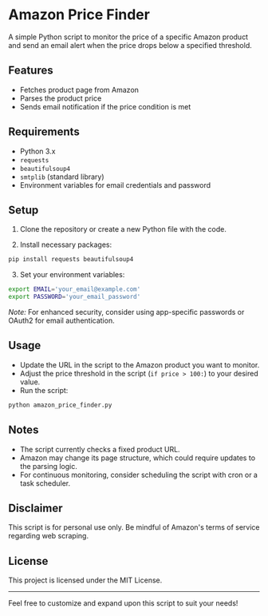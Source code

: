 # Amazon Price Finder

A simple Python script to monitor the price of a specific Amazon product and send an email alert when the price drops below a specified threshold.

## Features
- Fetches product page from Amazon
- Parses the product price
- Sends email notification if the price condition is met

## Requirements
- Python 3.x
- `requests`
- `beautifulsoup4`
- `smtplib` (standard library)
- Environment variables for email credentials and password

## Setup

1. Clone the repository or create a new Python file with the code.

2. Install necessary packages:
```bash
pip install requests beautifulsoup4
```

3. Set your environment variables:
```bash
export EMAIL='your_email@example.com'
export PASSWORD='your_email_password'
```

*Note:* For enhanced security, consider using app-specific passwords or OAuth2 for email authentication.

## Usage

- Update the URL in the script to the Amazon product you want to monitor.
- Adjust the price threshold in the script (`if price > 100:`) to your desired value.
- Run the script:
```bash
python amazon_price_finder.py
```

## Notes
- The script currently checks a fixed product URL.
- Amazon may change its page structure, which could require updates to the parsing logic.
- For continuous monitoring, consider scheduling the script with cron or a task scheduler.

## Disclaimer
This script is for personal use only. Be mindful of Amazon's terms of service regarding web scraping.

## License
This project is licensed under the MIT License.

---

Feel free to customize and expand upon this script to suit your needs!


